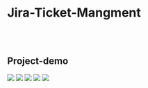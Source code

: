 <h1>Jira-Ticket-Mangment</h1>
<br>
<br>
<h2>Project-demo</h2>
<image src="Node\Jira-Ticket-Managment\2023-03-21.png">
<image src="Node\Jira-Ticket-Managment\2023-03-21 (1).png">
<image src="Node\Jira-Ticket-Managment\2023-03-21 (2).png">
<image src="Node\Jira-Ticket-Managment\2023-03-21 (3).png">
<image src="Node\Jira-Ticket-Managment\2023-03-21 (4).png">

